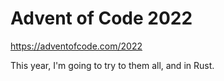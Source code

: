 # Advent of Code 2022

https://adventofcode.com/2022

This year, I'm going to try to them all, and in Rust.

